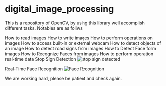 # digital_image_processing

This is a repository of OpenCV, by using this library well accomplish different tasks.
Notables are as follws:


How to read images
How to write images
How to perform operations on images
How to access built-in or external webcam
How to detect objects of an image
How to detect road signs from images
How to Detect Face form images
How to Recognize Faces from images
How to perform operation real-time data
Stop Sign Detection
![stop sign detected](https://user-images.githubusercontent.com/13292942/181341908-c6c9487b-a431-4eda-b238-9a5e2650d827.PNG)

Real-Time Face Recognition
![Face Recognition](https://user-images.githubusercontent.com/13292942/181342914-006f6e17-10f5-438d-80d4-fc5e01248c93.jpg)

We are working hard, please be patient and check again.
